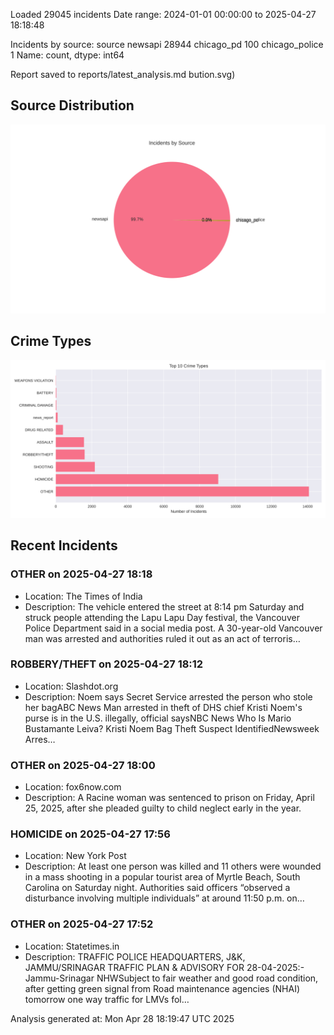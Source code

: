 
Loaded 29045 incidents
Date range: 2024-01-01 00:00:00 to 2025-04-27 18:18:48

Incidents by source:
source
newsapi           28944
chicago_pd          100
chicago_police        1
Name: count, dtype: int64

Report saved to reports/latest_analysis.md
bution.svg)

## Source Distribution
![Source Distribution](images/source_distribution.svg)

## Crime Types
![Crime Types](images/crime_types.svg)

## Recent Incidents

### OTHER on 2025-04-27 18:18
- Location: The Times of India
- Description: The vehicle entered the street at 8:14 pm Saturday and struck people attending the Lapu Lapu Day festival, the Vancouver Police Department said in a social media post. A 30-year-old Vancouver man was arrested and authorities ruled it out as an act of terroris…


### ROBBERY/THEFT on 2025-04-27 18:12
- Location: Slashdot.org
- Description: Noem says Secret Service arrested the person who stole her bagABC News Man arrested in theft of DHS chief Kristi Noem's purse is in the U.S. illegally, official saysNBC News Who Is Mario Bustamante Leiva? Kristi Noem Bag Theft Suspect IdentifiedNewsweek Arres…


### OTHER on 2025-04-27 18:00
- Location: fox6now.com
- Description: A Racine woman was sentenced to prison on Friday, April 25, 2025, after she pleaded guilty to child neglect early in the year.


### HOMICIDE on 2025-04-27 17:56
- Location: New York Post
- Description: At least one person was killed and 11 others were wounded in a mass shooting in a popular tourist area of Myrtle Beach, South Carolina on Saturday night. Authorities said officers “observed a disturbance involving multiple individuals” at around 11:50 p.m. on…


### OTHER on 2025-04-27 17:52
- Location: Statetimes.in
- Description: TRAFFIC POLICE HEADQUARTERS, J&K, JAMMU/SRINAGAR TRAFFIC PLAN & ADVISORY FOR 28-04-2025:- Jammu-Srinagar NHWSubject to fair weather and good road condition, after getting green signal from Road maintenance agencies (NHAI) tomorrow one way traffic for LMVs fol…

Analysis generated at: Mon Apr 28 18:19:47 UTC 2025
